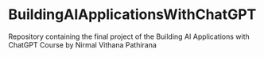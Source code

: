 # BuildingAIApplicationsWithChatGPT
Repository containing the final project of the Building AI Applications with ChatGPT Course by Nirmal Vithana Pathirana
